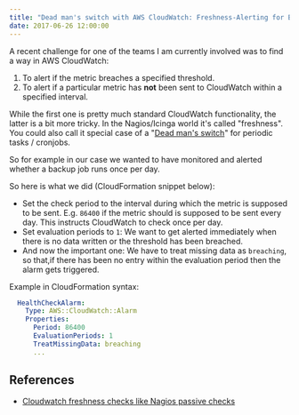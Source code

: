 ```yaml
---
title: "Dead man's switch with AWS CloudWatch: Freshness-Alerting for Backups and Co"
date: 2017-06-26 12:00:00
---
```


A recent challenge for one of the teams I am currently involved was to find a way in AWS CloudWatch:

1. To alert if the metric breaches a specified threshold.
2. To alert if a particular metric has **not** been sent to CloudWatch within a specified interval.

While the first one is pretty much standard CloudWatch functionality, the latter is a bit more tricky. In the Nagios/Icinga world it's called "freshness". You could also call it special case of a "[Dead man's switch](https://en.wikipedia.org/wiki/Dead_man%27s_switch)" for periodic tasks / cronjobs.

 So for example in our case we wanted to have monitored and alerted whether a backup job runs once per day.
 
So here is what we did (CloudFormation snippet below):

- Set the check period to the interval during which the metric is supposed to be sent. E.g. `86400` if the metric should is supposed to be sent every day. This instructs CloudWatch to check once per day.
- Set evaluation periods to `1`: We want to get alerted immediately when there is no data written or the threshold has been breached. 
- And now the important one: We have to treat missing data as `breaching`, so that,if there has been no entry within the evaluation period then the alarm gets triggered.

Example in CloudFormation syntax:
```yaml
  HealthCheckAlarm:
    Type: AWS::CloudWatch::Alarm
    Properties:
      Period: 86400
      EvaluationPeriods: 1
      TreatMissingData: breaching
      ...
```

## References

 - [Cloudwatch freshness checks like Nagios passive checks](https://serverfault.com/questions/743190/cloudwatch-freshness-checks-like-nagios-passive-checks)